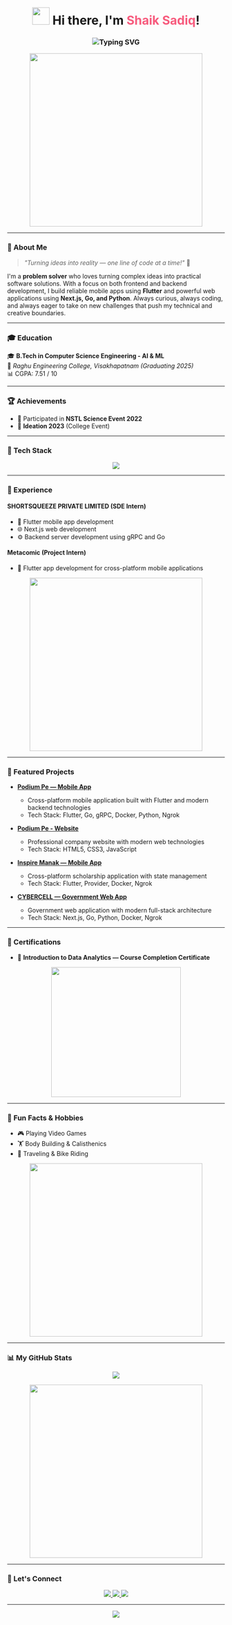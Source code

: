 <h1 align="center">
  <img src="https://raw.githubusercontent.com/MartinHeinz/MartinHeinz/master/wave.gif" width="40px" /> Hi there, I'm <span style="color:#f75c7e;">Shaik Sadiq</span>!
</h1>

<h3 align="center">
  <img src="https://readme-typing-svg.herokuapp.com?font=Fira+Code&weight=500&pause=1000&color=F75C7E&center=true&vCenter=true&width=600&lines=Full-Stack+Developer;Flutter+%7C+React+%7C+Next.js+%7C+Go+%7C+Python+Developer;Building+Scalable+Web+%26+Mobile+Apps;Let's+Build+Something+Amazing+Together!" alt="Typing SVG" />
</h3>

<p align="center">
  <img src="https://media.giphy.com/media/xT9IgzoKnwFNmISR8I/giphy.gif" width="400"/>
</p>

---

### 📝 About Me
> *"Turning ideas into reality — one line of code at a time!"* 🚀

I'm a **problem solver** who loves turning complex ideas into practical software solutions. With a focus on both frontend and backend development, I build reliable mobile apps using **Flutter** and powerful web applications using **Next.js, Go, and Python**. Always curious, always coding, and always eager to take on new challenges that push my technical and creative boundaries.

---

### 🎓 Education
🎓 **B.Tech in Computer Science Engineering - AI & ML**  
📍 *Raghu Engineering College, Visakhapatnam (Graduating 2025)*  
📊 CGPA: 7.51 / 10

---

### 🏆 Achievements

- 🌊 Participated in **NSTL Science Event 2022**
- 🔧 **Ideation 2023** (College Event)

---

### 🔧 Tech Stack

<p align="center">
  <img src="https://skillicons.dev/icons?i=flutter,dart,react,nextjs,go,python,docker,git,html,css,figma,js,grpc,linux" />
</p>

---

### 💼 Experience

#### **SHORTSQUEEZE PRIVATE LIMITED (SDE Intern)**
- 📱 Flutter mobile app development
- 🌐 Next.js web development
- ⚙️ Backend server development using gRPC and Go

#### **Metacomic (Project Intern)**
- 📱 Flutter app development for cross-platform mobile applications

<p align="center">
  <img src="https://cdn.dribbble.com/users/730703/screenshots/3643904/comp_2.gif" width="400" />
</p>

---

### 🔹 Featured Projects

- **[Podium Pe — Mobile App](https://www.podiumpe.com/download-now.html)**
  - Cross-platform mobile application built with Flutter and modern backend technologies
  - Tech Stack: Flutter, Go, gRPC, Docker, Python, Ngrok

- **[Podium Pe - Website](https://www.podiumpe.com)**
  - Professional company website with modern web technologies
  - Tech Stack: HTML5, CSS3, JavaScript

- **[Inspire Manak — Mobile App](https://play.google.com/store/apps/details?id=space.shortsqueeze.inspire.inspire_scholarship)**
  - Cross-platform scholarship application with state management
  - Tech Stack: Flutter, Provider, Docker, Ngrok

- **[CYBERCELL — Government Web App](#)**
  - Government web application with modern full-stack architecture
  - Tech Stack: Next.js, Go, Python, Docker, Ngrok

---

### 📜 Certifications

- 🏅 **Introduction to Data Analytics — Course Completion Certificate**

<p align="center">
  <img src="https://media.giphy.com/media/Ll22OhMLAlVDb8UQWe/giphy.gif" width="300"/>
</p>

---

### 🌟 Fun Facts & Hobbies

- 🎮 Playing Video Games
- 🏋️ Body Building & Calisthenics
- 🛵 Traveling & Bike Riding

<p align="center">
  <img src="https://media.giphy.com/media/VbnUQpnihPSIgIXuZv/giphy.gif" width="400" />
</p>

---

### 📊 My GitHub Stats

<p align="center">
  <img src="https://github-readme-streak-stats.herokuapp.com/?user=mohidsk&theme=radical&hide_border=true" />
</p>

<p align="center">
  <img src="https://github.com/ritik307/ritik307/blob/main/images/code.gif?raw=true" width="400" />
</p>

---

### 📢 Let's Connect

<p align="center">
  <a href="https://www.linkedin.com/in/shaik-sadiq-890078204/" target="_blank">
    <img src="https://img.shields.io/badge/LinkedIn-blue?style=for-the-badge&logo=linkedin" />
  </a>
  <a href="mailto:ssk138848@gmail.com">
    <img src="https://img.shields.io/badge/Gmail-D14836?style=for-the-badge&logo=gmail&logoColor=white" />
  </a>
  <a href="https://github.com/mohidsk">
    <img src="https://img.shields.io/badge/GitHub-100000?style=for-the-badge&logo=github&logoColor=white" />
  </a>
</p>

---

<p align="center">
  <img src="https://readme-typing-svg.herokuapp.com/?font=Fira+Code&size=20&pause=1000&color=36BCF7&width=700&lines=✨+Always+open+to+collaborate,+contribute,+and+build+amazing+things!+✨" />
</p>
